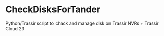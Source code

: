 # CheckDisksForTander
Python/Trassir script to chack and manage disk on Trassir NVRs + Trassir Cloud 23
